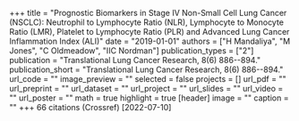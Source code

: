 +++
title = "Prognostic Biomarkers in Stage IV Non-Small Cell Lung Cancer (NSCLC): Neutrophil to Lymphocyte Ratio (NLR), Lymphocyte to Monocyte Ratio (LMR), Platelet to Lymphocyte Ratio (PLR) and Advanced Lung Cancer Inflammation Index (ALI)"
date = "2019-01-01"
authors = ["H Mandaliya", "M Jones", "C Oldmeadow", "IIC Nordman"]
publication_types = ["2"]
publication = "Translational Lung Cancer Research, 8(6) 886--894."
publication_short = "Translational Lung Cancer Research, 8(6) 886--894."
url_code = ""
image_preview = ""
selected = false
projects = []
url_pdf = ""
url_preprint = ""
url_dataset = ""
url_project = ""
url_slides = ""
url_video = ""
url_poster = ""
math = true
highlight = true
[header]
image = ""
caption = ""
+++
66 citations (Crossref) [2022-07-10]
